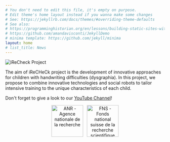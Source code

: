 ```yaml
---
# You don't need to edit this file, it's empty on purpose.
# Edit theme's home layout instead if you wanna make some changes
# See: https://jekyllrb.com/docs/themes/#overriding-theme-defaults
# See also:
# https://programminghistorian.org/en/lessons/building-static-sites-with-jekyll-github-pages
# https://github.com/amandavisconti/JekyllDemo
# minima template: https://github.com/jekyll/minima
layout: home
# list_title: News
---
```


![iReCheck Project](/images/Logo_iReCheck.png "iReCheck")

The aim of iReCHeCk project is the development of innovative approaches for children with handwriting difficulties (dysgraphia). In this project, we propose to combine innovative technologies and social robots to tailor intensive training to the unique characteristics of each child.

Don't forget to give a look to our [YouTube Channel](https://www.youtube.com/channel/UCCjMii8ihfvplqGShh6a0mw)!

<p align="center">
  <a href="https://anr.fr"><image src="/images/Logo_ANR.jpg" alt="ANR - Agence nationale de la recherche" height="100px" /></a> &nbsp;
  <a href="http://www.snf.ch"><image src="/images/Logo_FNSNF.jpg" alt="FNS - Fonds national suisse de la recherche scientifique" height="100px" /></a>
</p>
